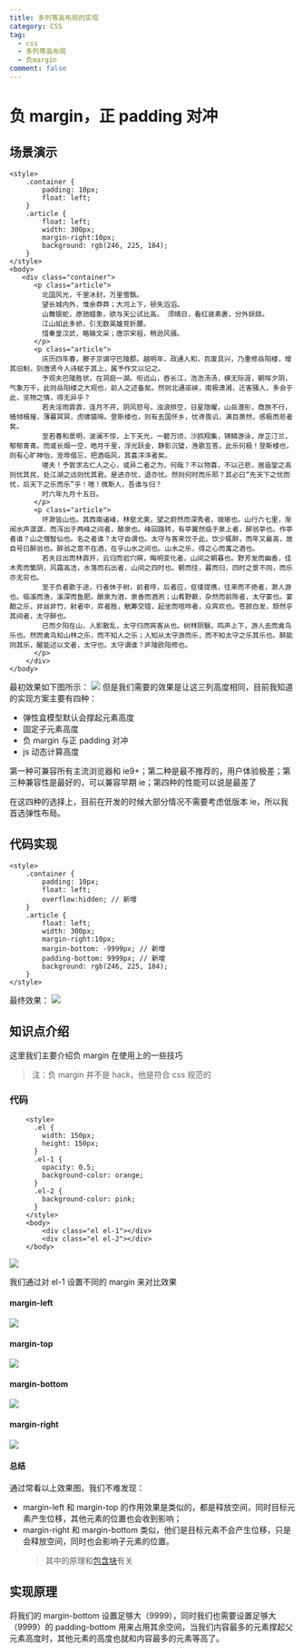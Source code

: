 ```yaml
---
title: 多列等高布局的实现
category: CSS
tag:
  - css
  - 多列等高布局
  - 负margin
comment: false
---
```


# 负 margin，正 padding 对冲

## 场景演示

```
<style>
    .container {
        padding: 10px;
        float: left;
    }
    .article {
        float: left;
        width: 300px;
        margin-right:10px;
        background: rgb(246, 225, 184);
    }
</style>
<body>
   <div class="container">
      <p class="article">
        北国风光，千里冰封，万里雪飘。
        望长城内外，惟余莽莽；大河上下，顿失滔滔。
        山舞银蛇，原驰蜡象，欲与天公试比高。 须晴日，看红装素裹，分外妖娆。
        江山如此多娇，引无数英雄竞折腰。
        惜秦皇汉武，略输文采；唐宗宋祖，稍逊风骚。
      </p>
      <p class="article">
        庆历四年春，滕子京谪守巴陵郡。越明年，政通人和，百废具兴，乃重修岳阳楼，增其旧制，刻唐贤今人诗赋于其上，属予作文以记之。
        予观夫巴陵胜状，在洞庭一湖。衔远山，吞长江，浩浩汤汤，横无际涯，朝晖夕阴，气象万千，此则岳阳楼之大观也，前人之述备矣。然则北通巫峡，南极潇湘，迁客骚人，多会于此，览物之情，得无异乎？
        若夫淫雨霏霏，连月不开，阴风怒号，浊浪排空，日星隐曜，山岳潜形，商旅不行，樯倾楫摧，薄暮冥冥，虎啸猿啼。登斯楼也，则有去国怀乡，忧谗畏讥，满目萧然，感极而悲者矣。
        至若春和景明，波澜不惊，上下天光，一碧万顷，沙鸥翔集，锦鳞游泳，岸芷汀兰，郁郁青青。而或长烟一空，皓月千里，浮光跃金，静影沉璧，渔歌互答，此乐何极！登斯楼也，则有心旷神怡，宠辱偕忘，把酒临风，其喜洋洋者矣。
        嗟夫！予尝求古仁人之心，或异二者之为，何哉？不以物喜，不以己悲，居庙堂之高则忧其民，处江湖之远则忧其君。是进亦忧，退亦忧。然则何时而乐耶？其必曰“先天下之忧而忧，后天下之乐而乐”乎！噫！微斯人，吾谁与归？
        时六年九月十五日。
      </p>
      <p class="article">
        环滁皆山也。其西南诸峰，林壑尤美，望之蔚然而深秀者，琅琊也。山行六七里，渐闻水声潺潺，而泻出于两峰之间者，酿泉也。峰回路转，有亭翼然临于泉上者，醉翁亭也。作亭者谁？山之僧智仙也。名之者谁？太守自谓也。太守与客来饮于此，饮少辄醉，而年又最高，故自号曰醉翁也。醉翁之意不在酒，在乎山水之间也。山水之乐，得之心而寓之酒也。
        若夫日出而林霏开，云归而岩穴暝，晦明变化者，山间之朝暮也。野芳发而幽香，佳木秀而繁阴，风霜高洁，水落而石出者，山间之四时也。朝而往，暮而归，四时之景不同，而乐亦无穷也。
        至于负者歌于途，行者休于树，前者呼，后者应，伛偻提携，往来而不绝者，滁人游也。临溪而渔，溪深而鱼肥。酿泉为酒，泉香而酒洌；山肴野蔌，杂然而前陈者，太守宴也。宴酣之乐，非丝非竹，射者中，弈者胜，觥筹交错，起坐而喧哗者，众宾欢也。苍颜白发，颓然乎其间者，太守醉也。
        已而夕阳在山，人影散乱，太守归而宾客从也。树林阴翳，鸣声上下，游人去而禽鸟乐也。然而禽鸟知山林之乐，而不知人之乐；人知从太守游而乐，而不知太守之乐其乐也。醉能同其乐，醒能述以文者，太守也。太守谓谁？庐陵欧阳修也。
      </p>
    </div>
</body>
```

最初效果如下图所示：
![](http://image.followmyheart.cn/1617114466%281%29.jpg)
但是我们需要的效果是让这三列高度相同，目前我知道的实现方案主要有四种：

- 弹性盒模型默认会撑起元素高度
- 固定子元素高度
- 负 margin 与正 padding 对冲
- js 动态计算高度

第一种可兼容所有主流浏览器和 ie9+；第二种是最不推荐的，用户体验极差；第三种兼容性是最好的，可以兼容早期 ie；第四种的性能可以说是最差了

在这四种的选择上，目前在开发的时候大部分情况不需要考虑低版本 ie，所以我首选弹性布局。

## 代码实现

```
<style>
    .container {
        padding: 10px;
        float: left;
        overflow:hidden; // 新增
    }
    .article {
        float: left;
        width: 300px;
        margin-right:10px;
        margin-bottom: -9999px; // 新增
        padding-bottom: 9999px; // 新增
        background: rgb(246, 225, 184);
    }
</style>
```

最终效果：
![](http://image.followmyheart.cn/1617114610%281%29.png)

## 知识点介绍

这里我们主要介绍负 margin 在使用上的一些技巧

> 注：负 margin 并不是 hack，他是符合 css 规范的

### 代码

```
    <style>
      .el {
        width: 150px;
        height: 150px;
      }
      .el-1 {
        opacity: 0.5;
        background-color: orange;
      }
      .el-2 {
        background-color: pink;
      }
    </style>
    <body>
        <div class="el el-1"></div>
        <div class="el el-2"></div>
    </body>
```

![](http://image.followmyheart.cn/init.png)

我们通过对 el-1 设置不同的 margin 来对比效果

#### margin-left

![](http://image.followmyheart.cn/ml10.png)

#### margin-top

![](http://image.followmyheart.cn/mt10.png)

#### margin-bottom

![](http://image.followmyheart.cn/mb10.png)

#### margin-right

![](http://image.followmyheart.cn/mr10.png)

#### 总结

通过常看以上效果图，我们不难发现：

- margin-left 和 margin-top 的作用效果是类似的，都是释放空间，同时目标元素产生位移，其他元素的位置也会收到影响；
- margin-right 和 margin-bottom 类似，他们是目标元素不会产生位移，只是会释放空间，同时也会影响子元素的位置。
  > 其中的原理和[包含块](https://developer.mozilla.org/zh-CN/docs/Web/CSS/Containing_block)有关

## 实现原理

将我们的 margin-bottom 设置足够大（9999），同时我们也需要设置足够大（9999）的 padding-bottom 用来占用其余空间，当我们内容最多的元素撑起父元素高度时，其他元素的高度也就和内容最多的元素等高了。
